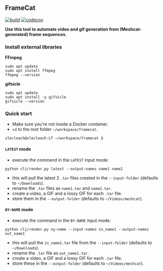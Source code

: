 ## FrameCat
[![build](https://github.com/simon-lc/framecat/actions/workflows/build.yml/badge.svg)](https://github.com/simon-lc/framecat/actions/workflows/build.yml)
[![codecov](https://codecov.io/gh/simon-lc/framecat/graph/badge.svg?token=CUWTT7EK5E)](https://codecov.io/gh/simon-lc/framecat)

**Use this tool to automate video and gif generation from (Meshcat-generated) frame sequences.**

### Install external libraries
**FFmpeg**
```
sudo apt update
sudo apt install ffmpeg
ffmpeg --version
```

**gifsicle**
```
sudo apt update
sudo apt install -y gifsicle
gifsicle --version
```

### Quick start
- Make sure you're not inside a Docker container.
- `cd` to the root folder `~/workspace/framecat`. 
```
slecleach@slecleach-LT ~/workspace/framecat $
```

#### `LATEST` mode
- execute the command in the `LATEST` input mode: 
```
python cli/render.py latest --output-names name1 name2
```
- this will pull the latest 2 `.tar` files created in the `--input-folder` (defaults to `~/Downloads`).
- rename the `.tar` files as `name1.tar` and `name2.tar`.
- create a video, a GIF and a lossy GIF for each `.tar` file. 
- store them in the `--output-folder` (defaults to `~/Videos/meshcat`).


#### `BY-NAME` mode
- execute the command in the `BY-NAME` input mode:
```
python cli/render.py ny-name --input-names in_name1 --output-names out_name1`
```
- this will pull the `in_name1.tar` file from the `--input-folder` (defaults to `~/Downloads`).
- rename the `.tar` file as `out_name1.tar`.
- create a video, a GIF and a lossy GIF for each `.tar` file. 
- store these in the `--output-folder` (defaults to `~/Videos/meshcat`).
